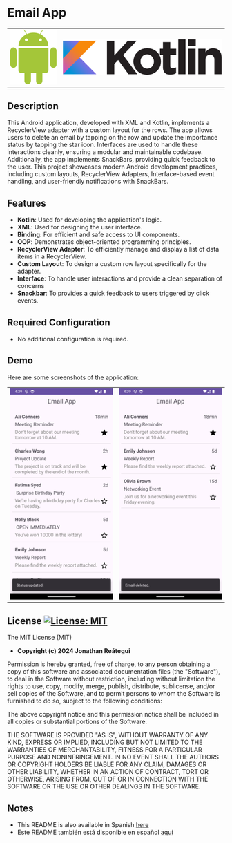 # Email App

<table>
  <tr>
    <td><img src="./assets/logo/android-logo.png" width="120" /></td>
    <td><img src="./assets/logo/kotlin-logo.png" width="410" /></td>
  </tr>
</table>

## Description

This Android application, developed with XML and Kotlin, implements a RecyclerView adapter with a custom layout for the rows. The app allows users to delete an email by tapping on the row and update the importance status by tapping the star icon. Interfaces are used to handle these interactions cleanly, ensuring a modular and maintainable codebase. Additionally, the app implements SnackBars, providing quick feedback to the user. This project showcases modern Android development practices, including custom layouts, RecyclerView Adapters, Interface-based event handling, and user-friendly notifications with SnackBars.

## Features

- **Kotlin**: Used for developing the application's logic.
- **XML**: Used for designing the user interface.
- **Binding**: For efficient and safe access to UI components.
- **OOP**: Demonstrates object-oriented programming principles.
- **RecyclerView Adapter**: To efficiently manage and display a list of data items in a RecyclerView.
- **Custom Layout**: To design a custom row layout specifically for the adapter.
- **Interface**: To handle user interactions and provide a clean separation of concerns
- **Snackbar**: To provides a quick feedback to users triggered by click events.

## Required Configuration

- No additional configuration is required.

## Demo

Here are some screenshots of the application:

<table>
  <tr>
    <td><img src="./assets/demo_email_list.png"/></td>
    <td><img src="./assets/demo_email_status_upated.png"></td>
  </tr>
</table>

## License [![License: MIT](https://img.shields.io/badge/License-MIT-yellow.svg)](https://opensource.org/licenses/MIT)

The MIT License (MIT)

- **Copyright (c) 2024 Jonathan Reátegui**

Permission is hereby granted, free of charge, to any person obtaining a copy of this software and associated documentation files (the "Software"), to deal in the Software without restriction, including without limitation the rights to use, copy, modify, merge, publish, distribute, sublicense, and/or sell copies of the Software, and to permit persons to whom the Software is furnished to do so, subject to the following conditions:

The above copyright notice and this permission notice shall be included in all copies or substantial portions of the Software.

THE SOFTWARE IS PROVIDED "AS IS", WITHOUT WARRANTY OF ANY KIND, EXPRESS OR IMPLIED, INCLUDING BUT NOT LIMITED TO THE WARRANTIES OF MERCHANTABILITY, FITNESS FOR A PARTICULAR PURPOSE AND NONINFRINGEMENT. IN NO EVENT SHALL THE AUTHORS OR COPYRIGHT HOLDERS BE LIABLE FOR ANY CLAIM, DAMAGES OR OTHER LIABILITY, WHETHER IN AN ACTION OF CONTRACT, TORT OR OTHERWISE, ARISING FROM, OUT OF OR IN CONNECTION WITH THE SOFTWARE OR THE USE OR OTHER DEALINGS IN THE SOFTWARE.

## Notes

- This README is also available in Spanish  [here](README-es.md)
- Este README también está disponible en español  [aquí](README-es.md)
